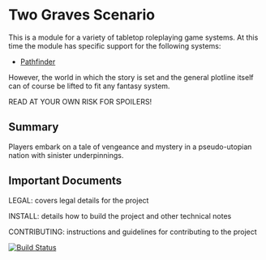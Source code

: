 # Two Graves Scenario

This is a module for a variety of tabletop roleplaying game systems. At 
this time the module has specific support for the following systems:

- [Pathfinder][1]

However, the world in which the story is set and the general plotline 
itself can of course be lifted to fit any fantasy system.

READ AT YOUR OWN RISK FOR SPOILERS!

## Summary

Players embark on a tale of vengeance and mystery in a pseudo-utopian 
nation with sinister underpinnings.

## Important Documents

LEGAL: covers legal details for the project

INSTALL: details how to build the project and other technical notes

CONTRIBUTING: instructions and guidelines for contributing to the 
project

[![Build Status](https://travis-ci.org/rwdalpe/two-graves.svg?branch=master)](https://travis-ci.org/rwdalpe/two-graves)

[1]: http://paizo.com/pathfinder